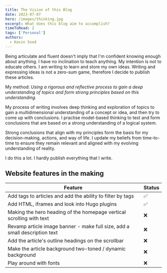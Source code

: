 ```yaml
---
title: The Vision of this Blog
date: 2023-07-07
hero: /images/thinking.jpg
excerpt: What does this blog aim to accomplish?
timeToRead: 2
tags: ['Personal']
authors:
  - Kavin Sood
---
```


Being articulate and fluent doesn't imply that I'm confident knowing enough about anything. I have no inclination to teach anything. My intention is not to educate others. I am writing to learn and store my own ideas. Writing and expressing ideas is not a zero-sum game, therefore I decide to publish these articles.

My method: _Using a rigorous and reflective process to gain a deep understanding of topics and form strong principles based on this understanding._

My process of writing involves deep thinking and exploration of topics to gain a multidimensional understanding of a concept or idea, and then try to come up with conclusions. I practise model-based thinking to test and form conclusions that are based on a strong understanding of a logical system.

Strong conclusions that align with my principles form the basis for my decision-making, actions, and way of life. I update my beliefs from time-to-time to ensure they remain relevant and aligned with my evolving understanding of reality.

I do this a lot. I hardly publish everything that I write.

## Website features in the making
| Feature | Status |
| ---- | ------ |
| Add tags to articles and add the ability to filter by tags | ✅ |
| Add HTML, iframes and look into Hugo plugins | ✅ |
| Making the hero heading of the homepage vertical scrolling with text | ❌ |
| Revamp article image banner - make full size, add a small description text | ❌ |
| Add the article's outline headings on the scrollbar | ❌ |
| Make the article background two-toned / dynamic background | ❌ |
| Play around with fonts | ❌ |
